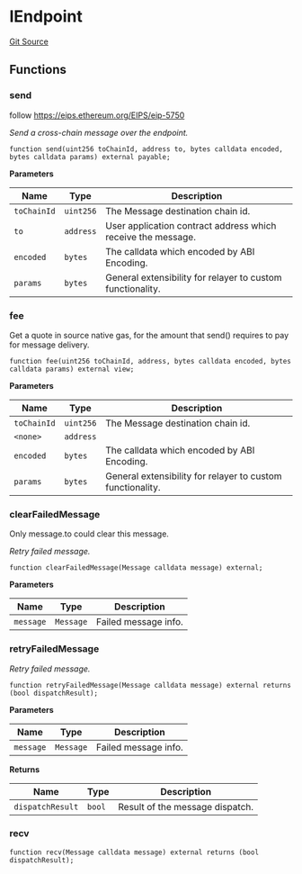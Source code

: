 # IEndpoint
[Git Source](https://github.com/darwinia-network/ORMP/blob/dc408522ef84e3f2da7fef5b81bd5e85c1a182a6/src/interfaces/IEndpoint.sol)


## Functions
### send

follow https://eips.ethereum.org/EIPS/eip-5750

*Send a cross-chain message over the endpoint.*


```solidity
function send(uint256 toChainId, address to, bytes calldata encoded, bytes calldata params) external payable;
```
**Parameters**

|Name|Type|Description|
|----|----|-----------|
|`toChainId`|`uint256`|The Message destination chain id.|
|`to`|`address`|User application contract address which receive the message.|
|`encoded`|`bytes`|The calldata which encoded by ABI Encoding.|
|`params`|`bytes`|General extensibility for relayer to custom functionality.|


### fee

Get a quote in source native gas, for the amount that send() requires to pay for message delivery.


```solidity
function fee(uint256 toChainId, address, bytes calldata encoded, bytes calldata params) external view;
```
**Parameters**

|Name|Type|Description|
|----|----|-----------|
|`toChainId`|`uint256`|The Message destination chain id.|
|`<none>`|`address`||
|`encoded`|`bytes`|The calldata which encoded by ABI Encoding.|
|`params`|`bytes`|General extensibility for relayer to custom functionality.|


### clearFailedMessage

Only message.to could clear this message.

*Retry failed message.*


```solidity
function clearFailedMessage(Message calldata message) external;
```
**Parameters**

|Name|Type|Description|
|----|----|-----------|
|`message`|`Message`|Failed message info.|


### retryFailedMessage

*Retry failed message.*


```solidity
function retryFailedMessage(Message calldata message) external returns (bool dispatchResult);
```
**Parameters**

|Name|Type|Description|
|----|----|-----------|
|`message`|`Message`|Failed message info.|

**Returns**

|Name|Type|Description|
|----|----|-----------|
|`dispatchResult`|`bool`|Result of the message dispatch.|


### recv


```solidity
function recv(Message calldata message) external returns (bool dispatchResult);
```


